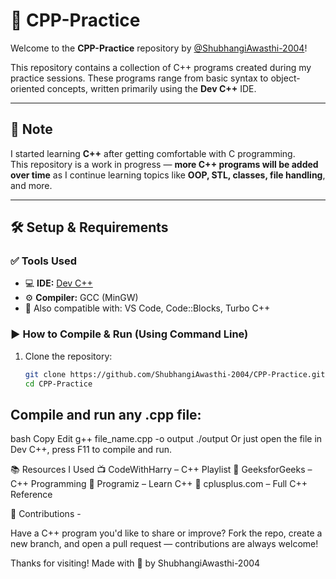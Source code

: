 # 🚀 CPP-Practice

Welcome to the **CPP-Practice** repository by [@ShubhangiAwasthi-2004](https://github.com/ShubhangiAwasthi-2004)!

This repository contains a collection of C++ programs created during my practice sessions. These programs range from basic syntax to object-oriented concepts, written primarily using the **Dev C++** IDE.

---

## 📌 Note

I started learning **C++** after getting comfortable with C programming.  
This repository is a work in progress — **more C++ programs will be added over time** as I continue learning topics like **OOP, STL, classes, file handling**, and more.

---

## 🛠️ Setup & Requirements

### ✅ Tools Used

- 💻 **IDE:** [Dev C++](https://sourceforge.net/projects/orwelldevcpp/)
- ⚙️ **Compiler:** GCC (MinGW)
- 📝 Also compatible with: VS Code, Code::Blocks, Turbo C++

### ▶️ How to Compile & Run (Using Command Line)

1. Clone the repository:
   ```bash
   git clone https://github.com/ShubhangiAwasthi-2004/CPP-Practice.git
   cd CPP-Practice

## Compile and run any .cpp file:

bash
Copy
Edit
g++ file_name.cpp -o output
./output
Or just open the file in Dev C++, press F11 to compile and run.

📚 Resources I Used
📺 CodeWithHarry – C++ Playlist
📘 GeeksforGeeks – C++ Programming
📘 Programiz – Learn C++
📘 cplusplus.com – Full C++ Reference

🙌 Contributions - 

Have a C++ program you'd like to share or improve?
Fork the repo, create a new branch, and open a pull request — contributions are always welcome!

Thanks for visiting! Made with 💙 by ShubhangiAwasthi-2004
